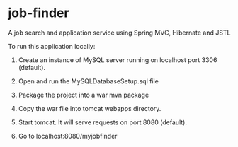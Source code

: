 # job-finder
A job search and application service using Spring MVC, Hibernate and JSTL

To run this application locally:

1. Create an instance of MySQL server running on localhost port 3306 (default).

2. Open and run the MySQLDatabaseSetup.sql file

3. Package the project into a war
   mvn package

4. Copy the war file into tomcat webapps directory.

5. Start tomcat. It will serve requests on port 8080 (default).

6. Go to localhost:8080/myjobfinder